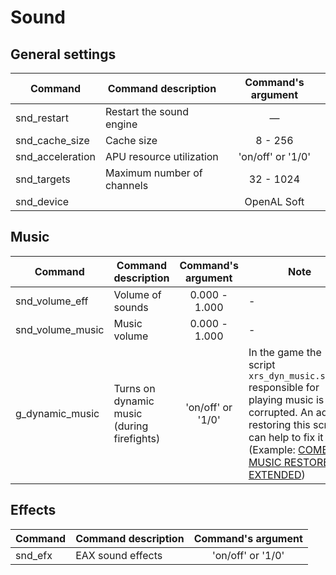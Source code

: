 # Sound

## General settings

| Сommand | Command description | Command's argument |
---|---|:---:|
| snd_restart | Restart the sound engine | — |
| snd_cache_size | Cache size | 8 - 256 |
| snd_acceleration | APU resource utilization | 'on/off' or '1/0' |
| snd_targets | Maximum number of channels | 32 - 1024 |
| snd_device |  | OpenAL Soft |

## Music

| Сommand | Command description | Command's argument | Note |
---|---|:---:|---|
| snd_volume_eff | Volume of sounds | 0.000 - 1.000 | - |
| snd_volume_music | Music volume | 0.000 - 1.000 | - |
| g_dynamic_music | Turns on dynamic music (during firefights) | 'on/off' or '1/0' | In the game the script `xrs_dyn_music.script` responsible for playing music is corrupted. An addon restoring this script can help to fix it (Example: [COMBAT MUSIC RESTORED + EXTENDED](https://www.moddb.com/mods/stalker-anomaly/addons/combat-music-restored-extended)) |

## Effects

| Сommand | Command description | Command's argument |
---|---|:---:|
| snd_efx | EAX sound effects | 'on/off' or '1/0' |